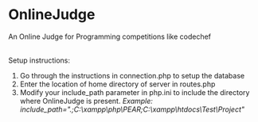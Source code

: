 # OnlineJudge
An Online Judge for Programming competitions like codechef
<br>
<br>

Setup instructions:
<ol><li>Go through the instructions in connection.php to setup the database</li>
<li>Enter the location of home directory of server in routes.php</li>
<li>Modify your include_path parameter in php.ini to include the directory where OnlineJudge is present. <i>Example: include_path=".;C:\xampp\php\PEAR;C:\xampp\htdocs\Test\Project"</i></li>